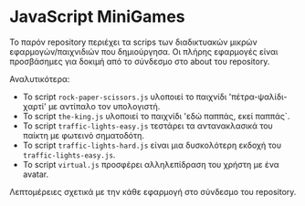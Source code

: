 # JavaScript MiniGames
Το παρόν repository περιέχει τα scrips των διαδικτυακών μικρών εφαρμογών/παιχνιδιών που δημιούργησα. Οι πλήρης εφαρμογές είναι προσβάσημες για δοκιμή από το σύνδεσμο στο about του repository.

Αναλυτικότερα:
* Το script ```rock-paper-scissors.js``` υλοποιεί το παιχνίδι 'πέτρα-ψαλίδι-χαρτί' με αντίπαλο τον υπολογιστή.
* Το script ```the-king.js``` υλοποιεί το παιχνίδι 'εδώ παππάς, εκεί παππάς`.
* Το script ```traffic-lights-easy.js``` τεστάρει τα αντανακλασικά του παίκτη με φωτεινό σηματοδότη.
* Το script ```traffic-lights-hard.js``` είναι μια δυσκολότερη εκδοχή του ```traffic-lights-easy.js```.
* Το script ```virtual.js``` προσφέρει αλληλεπίδραση του χρήστη με ένα avatar.

Λεπτομέρειες σχετικά με την κάθε εφαρμογή στο σύνδεσμο του repository.
